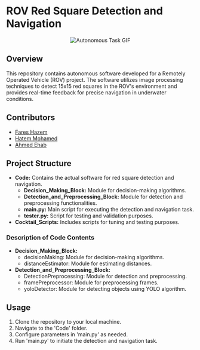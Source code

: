 # ROV Red Square Detection and Navigation

<div style="text-align:center">
  <img src="./Autonomous_Task.gif" alt="Autonomous Task GIF">
</div>

## Overview
This repository contains autonomous software developed for a Remotely Operated Vehicle (ROV) project. The software utilizes image processing techniques to detect 15x15 red squares in the ROV's environment and provides real-time feedback for precise navigation in underwater conditions.

## Contributors
- [Fares Hazem](https://www.linkedin.com/in/fares-hazem-b5590214b/)
- [Hatem Mohamed](https://www.linkedin.com/in/hatem-mohamed-6175b0244/)
- [Ahmed Ehab](https://www.linkedin.com/in/ahmed-ehab-491a39233/)

## Project Structure
- **Code:** Contains the actual software for red square detection and navigation.
  - **Decision_Making_Block:** Module for decision-making algorithms.
  - **Detection_and_Preprocessing_Block:** Module for detection and preprocessing functionalities.
  - **main.py:** Main script for executing the detection and navigation task.
  - **tester.py:** Script for testing and validation purposes.
- **Cocktail_Scripts:** Includes scripts for tuning and testing purposes.

### Description of Code Contents
- **Decision_Making_Block:**
  - decisionMaking: Module for decision-making algorithms.
  - distanceEstimator: Module for estimating distances.
- **Detection_and_Preprocessing_Block:**
  - DetectionPreprocessing: Module for detection and preprocessing.
  - framePreprocessor: Module for preprocessing frames.
  - yoloDetector: Module for detecting objects using YOLO algorithm.

## Usage
1. Clone the repository to your local machine.
2. Navigate to the 'Code' folder.
3. Configure parameters in 'main.py' as needed.
4. Run 'main.py' to initiate the detection and navigation task.

